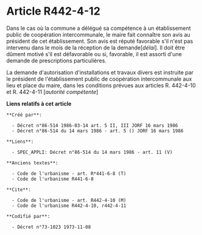 # Article R442-4-12

Dans le cas où la commune a délégué sa compétence à un établissement public de coopération intercommunale, le maire fait
connaître son avis au président de cet établissement. Son avis est réputé favorable s'il n'est pas intervenu dans le mois de
la réception de la demande[*délai*]. Il doit être dûment motivé s'il est défavorable ou si, favorable, il est assorti d'une
demande de prescriptions particulières.

La demande d'autorisation d'installations et travaux divers est instruite par le président de l'établissement public de
coopération intercommunale aux lieu et place du maire, dans les conditions prévues aux articles R. 442-4-10 et R. 442-4-11
[*autorité compétente*]

**Liens relatifs à cet article**

	**Créé par**:

	  - Décret n°86-514 1986-03-14 art. 5 II, III JORF 16 mars 1986
	  - Décret n°86-514 du 14 mars 1986 - art. 5 () JORF 16 mars 1986

	**Liens**:

	  - SPEC_APPLI: Décret n°86-514 du 14 mars 1986 - art. 11 (V)

	**Anciens textes**:

	  - Code de l'urbanisme - art. R*441-6-8 (T)
	  - Code de l'urbanisme R441-6-8

	**Cite**:

	  - Code de l'urbanisme - art. R442-4-10 (M)
	  - Code de l'urbanisme R442-4-10, r442-4-11

	**Codifié par**:

	  - Décret n°73-1023 1973-11-08
